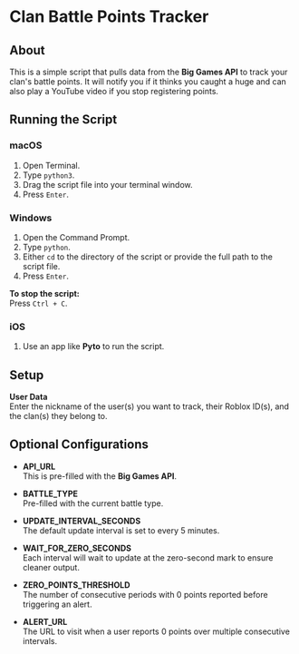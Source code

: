 # Clan Battle Points Tracker

## About

This is a simple script that pulls data from the **Big Games API** to track your clan's battle points. It will notify you if it thinks you caught a huge and can also play a YouTube video if you stop registering points.

## Running the Script

### macOS

1. Open Terminal.
2. Type `python3`.
3. Drag the script file into your terminal window.
4. Press `Enter`.

### Windows

1. Open the Command Prompt.
2. Type `python`.
3. Either `cd` to the directory of the script or provide the full path to the script file.
4. Press `Enter`.

**To stop the script:**  
Press `Ctrl + C`.

### iOS

1. Use an app like **Pyto** to run the script.

## Setup

**User Data**  
Enter the nickname of the user(s) you want to track, their Roblox ID(s), and the clan(s) they belong to.

## Optional Configurations

- **API_URL**  
  This is pre-filled with the **Big Games API**.

- **BATTLE_TYPE**  
  Pre-filled with the current battle type.

- **UPDATE_INTERVAL_SECONDS**  
  The default update interval is set to every 5 minutes.

- **WAIT_FOR_ZERO_SECONDS**  
  Each interval will wait to update at the zero-second mark to ensure cleaner output.

- **ZERO_POINTS_THRESHOLD**  
  The number of consecutive periods with 0 points reported before triggering an alert.

- **ALERT_URL**  
  The URL to visit when a user reports 0 points over multiple consecutive intervals.
